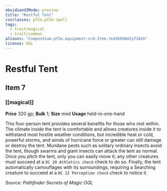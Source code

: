 ```yaml
---
obsidianUIMode: preview
title: "Restful Tent"
cssclasses: pf2e,pf2e-spell
tags:
  - trait/magical
  - trait/common
aliases: "Compendium.pf2e.equipment-srd.Item.Yed5EEEWdJyf2AVX"
license: OGL
---
```

# Restful Tent
## Item 7
### [[magical]]


**Price** 320 gp; 
**Bulk** 1; **Size** med
**Usage** held-in-one-hand

This four-person tent provides several benefits for those who rest within. The climate inside the tent is comfortable and allows creatures inside it to withstand most hostile weather conditions, but incredible heat or cold, powerful storms, and winds of hurricane force or greater can still damage or destroy the tent. Mundane pests such as solitary ordinary insects avoid the tent, though swarms and giant insects can attack the tent as normal. Once you pitch the tent, only you can easily move it; any other creatures must succeed at a `DC 20 Athletics check` check to do so. Finally, the tent automatically camouflages with its surroundings, requiring a Searching creature to succeed at a `DC 22 Perception check` check to notice it.

*Source: Pathfinder Secrets of Magic*
*OGL*